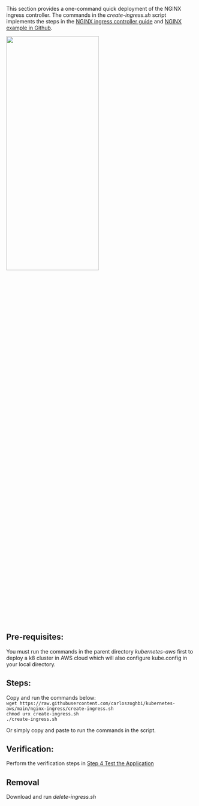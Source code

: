 This section provides a one-command quick deployment of the NGINX ingress controller. 
The commands in the *create-ingress.sh* script implements the steps in the [NGINX ingress controller guide](https://github.com/laul7klau/kubernetes-aws/edit/main/nginx/README.md) and [NGINX example in Github](https://github.com/nginxinc/kubernetes-ingress/tree/master/examples/complete-example).  


<img src="https://github.com/laul7klau/kubernetes-aws/blob/main/nginx-ingress/nginxingress.png" width="70%" height="40%">

## Pre-requisites:
You must run the commands in the parent directory *kubernetes-aws* first to deploy a k8 cluster in AWS cloud which will also configure kube.config in your local directory.

## Steps:  
Copy and run the commands below:   
``wget https://raw.githubusercontent.com/carloszoghbi/kubernetes-aws/main/nginx-ingress/create-ingress.sh``    
``chmod u+x create-ingress.sh``   
``./create-ingress.sh``     

Or simply copy and paste to run the commands in the script.

## Verification:  
Perform the verification steps in [Step 4 Test the Application](https://github.com/nginxinc/kubernetes-ingress/tree/master/examples/complete-example)  

## Removal
Download and run *delete-ingress.sh*


